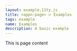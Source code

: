 ```yaml
---
layout: example.11ty.js
title: <appn-page> ⌲ Examples
tags: example
name: Examples
description: A basic example
---
```


<style>
  appn-page::part(layer) {
    outline: solid 1px blue;
    width:280px;
    height:600px;
    position: relative;
  }
</style>
<appn-page pagetitle="Page Title" >
  <p>This is page content</p>
</appn-page>
